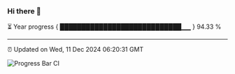 ### Hi there 👋

⏳ Year progress { ████████████████████████████▁▁ } 94.33 %

---

⏰ Updated on Wed, 11 Dec 2024 06:20:31 GMT

![Progress Bar CI](https://github.com/liununu/liununu/workflows/Progress%20Bar%20CI/badge.svg)
